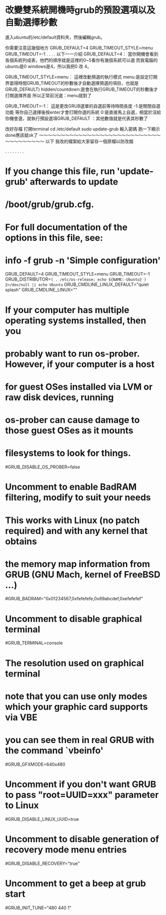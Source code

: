 # 改變雙系統開機時grub的預設選項以及自動選擇秒數
進入ubuntu的/etc/default資料夾，然後編輯grub。

你需要注意這幾個地方
GRUB_DEFAULT=4
GRUB_TIMEOUT_STYLE=menu
GRUB_TIMEOUT=-1
.
.
.
.
以下一一介紹
GRUB_DEFAULT=4：
    當你開機會看到各個系統列成表，他們的順序就是這裡的0~5看你有幾個系統可以選
而我電腦的ubuntu是0 windows是4，所以我把0 改 4。

GRUB_TIMEOUT_STYLE=menu：
    這裡改動預選的執行模式
    menu:是設定打開界面得時間GRUB_TIMEOUT的秒數後才自動選擇預選的項目，也就是GRUB_DEFAULT)
    hidden/countdown:是會在執行GRUB_TIMEOUT的秒數後才打開選擇界面
    所以正常前況選：menu就對了

GRUB_TIMEOUT=-1：
    這是更改GRUB選單的自選前等待時間長度
    -1:是關閉自選功能 等你自己選擇後按enter才會打開你選的系統
    0:是直接馬上自選，相當於沒給你機會選，就執行預設選項GRUB_DEFAULT
    ：其他數值就是代表其秒數了

改好存檔
打開terminal
cd /etc/default
sudo update-grub
輸入密碼
跑一下顯示done應該就ok了
～～～～～～～～～～～～～～～～～～～～～～～～～～～～～～～～～～～～～
以下 我改的檔案給大家留存一個原檔以防改錯

.
.
.
.
.
.
.
.
# If you change this file, run 'update-grub' afterwards to update
# /boot/grub/grub.cfg.
# For full documentation of the options in this file, see:
#   info -f grub -n 'Simple configuration'

GRUB_DEFAULT=4
GRUB_TIMEOUT_STYLE=menu
GRUB_TIMEOUT=-1
GRUB_DISTRIBUTOR=`( . /etc/os-release; echo ${NAME:-Ubuntu} ) 2>/dev/null || echo Ubuntu`
GRUB_CMDLINE_LINUX_DEFAULT="quiet splash"
GRUB_CMDLINE_LINUX=""

# If your computer has multiple operating systems installed, then you
# probably want to run os-prober. However, if your computer is a host
# for guest OSes installed via LVM or raw disk devices, running
# os-prober can cause damage to those guest OSes as it mounts
# filesystems to look for things.
#GRUB_DISABLE_OS_PROBER=false

# Uncomment to enable BadRAM filtering, modify to suit your needs
# This works with Linux (no patch required) and with any kernel that obtains
# the memory map information from GRUB (GNU Mach, kernel of FreeBSD ...)
#GRUB_BADRAM="0x01234567,0xfefefefe,0x89abcdef,0xefefefef"

# Uncomment to disable graphical terminal
#GRUB_TERMINAL=console

# The resolution used on graphical terminal
# note that you can use only modes which your graphic card supports via VBE
# you can see them in real GRUB with the command `vbeinfo'
#GRUB_GFXMODE=640x480

# Uncomment if you don't want GRUB to pass "root=UUID=xxx" parameter to Linux
#GRUB_DISABLE_LINUX_UUID=true

# Uncomment to disable generation of recovery mode menu entries
#GRUB_DISABLE_RECOVERY="true"

# Uncomment to get a beep at grub start
#GRUB_INIT_TUNE="480 440 1"
